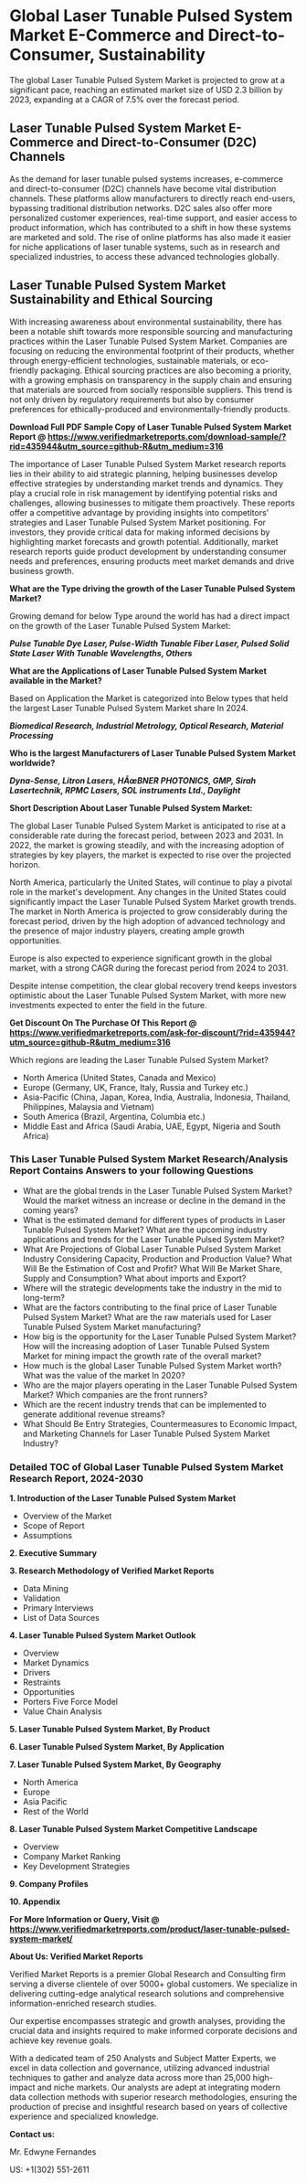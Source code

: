 <h1>Global Laser Tunable Pulsed System Market E-Commerce and Direct-to-Consumer, Sustainability</h1><p class=""><p>The global Laser Tunable Pulsed System Market is projected to grow at a significant pace, reaching an estimated market size of USD 2.3 billion by 2023, expanding at a CAGR of 7.5% over the forecast period.</p><h2>Laser Tunable Pulsed System Market E-Commerce and Direct-to-Consumer (D2C) Channels</h2><p>As the demand for laser tunable pulsed systems increases, e-commerce and direct-to-consumer (D2C) channels have become vital distribution channels. These platforms allow manufacturers to directly reach end-users, bypassing traditional distribution networks. D2C sales also offer more personalized customer experiences, real-time support, and easier access to product information, which has contributed to a shift in how these systems are marketed and sold. The rise of online platforms has also made it easier for niche applications of laser tunable systems, such as in research and specialized industries, to access these advanced technologies globally.</p><h2>Laser Tunable Pulsed System Market Sustainability and Ethical Sourcing</h2><p>With increasing awareness about environmental sustainability, there has been a notable shift towards more responsible sourcing and manufacturing practices within the Laser Tunable Pulsed System Market. Companies are focusing on reducing the environmental footprint of their products, whether through energy-efficient technologies, sustainable materials, or eco-friendly packaging. Ethical sourcing practices are also becoming a priority, with a growing emphasis on transparency in the supply chain and ensuring that materials are sourced from socially responsible suppliers. This trend is not only driven by regulatory requirements but also by consumer preferences for ethically-produced and environmentally-friendly products.</p></p><p class=""><strong>Download Full PDF Sample Copy of Laser Tunable Pulsed System Market Report @ <a href="https://www.verifiedmarketreports.com/download-sample/?rid=435944&utm_source=github-R&utm_medium=316" target="_blank">https://www.verifiedmarketreports.com/download-sample/?rid=435944&utm_source=github-R&utm_medium=316</a></strong></p><p>The importance of&nbsp;Laser Tunable Pulsed System Market research reports lies in their ability to aid strategic planning, helping businesses develop effective strategies by understanding market trends and dynamics. They play a crucial role in risk management by identifying potential risks and challenges, allowing businesses to mitigate them proactively. These reports offer a competitive advantage by providing insights into competitors' strategies and Laser Tunable Pulsed System Market positioning. For investors, they provide critical data for making informed decisions by highlighting market forecasts and growth potential. Additionally, market research reports guide product development by understanding consumer needs and preferences, ensuring products meet market demands and drive business growth.</p><p><strong>What are the&nbsp;Type driving the growth of the Laser Tunable Pulsed System Market?</strong></p><p id="" class="">Growing demand for below Type around the world has had a direct impact on the growth of the Laser Tunable Pulsed System Market:</p><p class=""><em><strong>Pulse Tunable Dye Laser, Pulse-Width Tunable Fiber Laser, Pulsed Solid State Laser With Tunable Wavelengths, Others</strong></em></p><p class=""><strong>What are the&nbsp;Applications&nbsp;of Laser Tunable Pulsed System Market available in the Market?</strong></p><p id="" class="">Based on Application the Market is categorized into Below types that held the largest Laser Tunable Pulsed System Market share In 2024.</p><p class=""><em><strong>Biomedical Research, Industrial Metrology, Optical Research, Material Processing</strong></em></p><p class=""><strong>Who is the largest Manufacturers of Laser Tunable Pulsed System Market worldwide?</strong></p><p><em><strong>Dyna-Sense, Litron Lasers, HÃœBNER PHOTONICS, GMP, Sirah Lasertechnik, RPMC Lasers, SOL instruments Ltd., Daylight</strong></em></p><p id="" class=""><strong>Short Description About Laser Tunable Pulsed System Market:</strong></p><p>The global Laser Tunable Pulsed System Market is anticipated to rise at a considerable rate during the forecast period, between 2023 and 2031. In 2022, the market is growing steadily, and with the increasing adoption of strategies by key players, the market is expected to rise over the projected horizon.</p><p>North America, particularly the United States, will continue to play a pivotal role in the market's development. Any changes in the United States could significantly impact the Laser Tunable Pulsed System Market growth trends. The market in North America is projected to grow considerably during the forecast period, driven by the high adoption of advanced technology and the presence of major industry players, creating ample growth opportunities.</p><p>Europe is also expected to experience significant growth in the global market, with a strong CAGR during the forecast period from 2024 to 2031.</p><p>Despite intense competition, the clear global recovery trend keeps investors optimistic about the Laser Tunable Pulsed System Market, with more new investments expected to enter the field in the future.</p><p id="" class=""><strong>Get Discount On The Purchase Of This Report @ <a href="https://www.verifiedmarketreports.com/ask-for-discount/?rid=435944?utm_source=github-R&utm_medium=316" target="_blank">https://www.verifiedmarketreports.com/ask-for-discount/?rid=435944?utm_source=github-R&utm_medium=316</a></strong></p><p class="">Which regions are leading the Laser Tunable Pulsed System Market?</p><ul><li>North America (United States, Canada and Mexico)</li><li>Europe (Germany, UK, France, Italy, Russia and Turkey etc.)</li><li>Asia-Pacific (China, Japan, Korea, India, Australia, Indonesia, Thailand, Philippines, Malaysia and Vietnam)</li><li>South America (Brazil, Argentina, Columbia etc.)</li><li>Middle East and Africa (Saudi Arabia, UAE, Egypt, Nigeria and South Africa)</li></ul><h3 id="" class="">This Laser Tunable Pulsed System Market Research/Analysis Report Contains Answers to your following Questions</h3><ul><li>What are the global trends in the Laser Tunable Pulsed System Market? Would the market witness an increase or decline in the demand in the coming years?</li><li>What is the estimated demand for different types of products in Laser Tunable Pulsed System Market? What are the upcoming industry applications and trends for the Laser Tunable Pulsed System Market?</li><li>What Are Projections of Global Laser Tunable Pulsed System Market Industry Considering Capacity, Production and Production Value? What Will Be the Estimation of Cost and Profit? What Will Be Market Share, Supply and Consumption? What about imports and Export?</li><li>Where will the strategic developments take the industry in the mid to long-term?</li><li>What are the factors contributing to the final price of Laser Tunable Pulsed System Market? What are the raw materials used for Laser Tunable Pulsed System Market manufacturing?</li><li>How big is the opportunity for the Laser Tunable Pulsed System Market? How will the increasing adoption of Laser Tunable Pulsed System Market for mining impact the growth rate of the overall market?</li><li>How much is the global Laser Tunable Pulsed System Market worth? What was the value of the market In 2020?</li><li>Who are the major players operating in the Laser Tunable Pulsed System Market? Which companies are the front runners?</li><li>Which are the recent industry trends that can be implemented to generate additional revenue streams?</li><li>What Should Be Entry Strategies, Countermeasures to Economic Impact, and Marketing Channels for Laser Tunable Pulsed System Market Industry?</li></ul><h3 id="" class="">Detailed TOC of Global Laser Tunable Pulsed System Market Research Report, 2024-2030</h3><p id="" class=""><strong>1. Introduction of the Laser Tunable Pulsed System Market</strong></p><ul><li>Overview of the Market</li><li>Scope of Report</li><li>Assumptions</li></ul><p id="" class=""><strong>2. Executive Summary</strong></p><p id="" class=""><strong>3. Research Methodology of Verified Market Reports</strong></p><ul><li>Data Mining</li><li>Validation</li><li>Primary Interviews</li><li>List of Data Sources</li></ul><p id="" class=""><strong>4. Laser Tunable Pulsed System Market Outlook</strong></p><ul><li>Overview</li><li>Market Dynamics</li><li>Drivers</li><li>Restraints</li><li>Opportunities</li><li>Porters Five Force Model</li><li>Value Chain Analysis</li></ul><p id="" class=""><strong>5. Laser Tunable Pulsed System Market, By Product</strong></p><p id="" class=""><strong>6. Laser Tunable Pulsed System Market, By Application</strong></p><p id="" class=""><strong>7. Laser Tunable Pulsed System Market, By Geography</strong></p><ul><li>North America</li><li>Europe</li><li>Asia Pacific</li><li>Rest of the World</li></ul><p id="" class=""><strong>8. Laser Tunable Pulsed System Market Competitive Landscape</strong></p><ul><li>Overview</li><li>Company Market Ranking</li><li>Key Development Strategies</li></ul><p id="" class=""><strong>9. Company Profiles</strong></p><p id="" class=""><strong>10. Appendix</strong></p><p id="" class=""><strong>For More Information or Query, Visit @ <a href="https://www.verifiedmarketreports.com/product/laser-tunable-pulsed-system-market/" target="_blank">https://www.verifiedmarketreports.com/product/laser-tunable-pulsed-system-market/</a></strong></p><p id="" class=""><strong>About Us: Verified Market Reports</strong></p><p id="" class="">Verified Market Reports is a premier Global Research and Consulting firm serving a diverse clientele of over 5000+ global customers. We specialize in delivering cutting-edge analytical research solutions and comprehensive information-enriched research studies.</p><p id="" class="">Our expertise encompasses strategic and growth analyses, providing the crucial data and insights required to make informed corporate decisions and achieve key revenue goals.</p><p id="" class="">With a dedicated team of 250 Analysts and Subject Matter Experts, we excel in data collection and governance, utilizing advanced industrial techniques to gather and analyze data across more than 25,000 high-impact and niche markets. Our analysts are adept at integrating modern data collection methods with superior research methodologies, ensuring the production of precise and insightful research based on years of collective experience and specialized knowledge.</p><p id="" class=""><strong>Contact us:</strong></p><p id="" class="">Mr. Edwyne Fernandes</p><p id="" class="">US: +1(302) 551-2611</p>